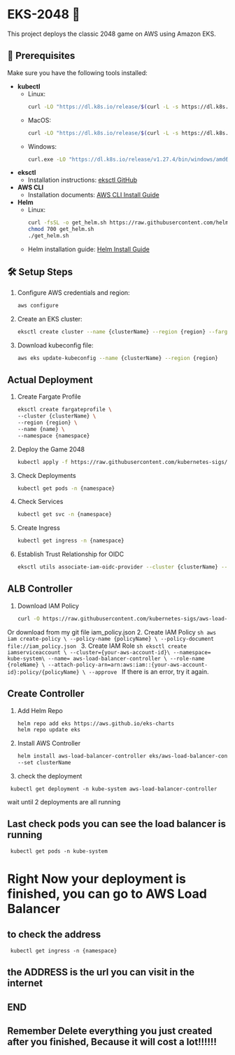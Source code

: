 # EKS-2048 🌟

<p>This project deploys the classic 2048 game on AWS using Amazon EKS.</p>

## 🚀 Prerequisites

Make sure you have the following tools installed:

- **kubectl**
  - Linux: 
    ```sh
    curl -LO "https://dl.k8s.io/release/$(curl -L -s https://dl.k8s.io/release/stable.txt)/bin/linux/amd64/kubectl"
    ```
  - MacOS: 
    ```sh
    curl -LO "https://dl.k8s.io/release/$(curl -L -s https://dl.k8s.io/release/stable.txt)/bin/darwin/amd64/kubectl"
    ```
  - Windows: 
    ```sh
    curl.exe -LO "https://dl.k8s.io/release/v1.27.4/bin/windows/amd64/kubectl.exe"
    ```
- **eksctl**
  - Installation instructions: [eksctl GitHub](https://github.com/eksctl-io/eksctl/blob/main/README.md)
- **AWS CLI**
  - Installation documents: [AWS CLI Install Guide](https://docs.aws.amazon.com/cli/latest/userguide/getting-started-install.html)
- **Helm**
  - Linux:
    ```sh
    curl -fsSL -o get_helm.sh https://raw.githubusercontent.com/helm/helm/main/scripts/get-helm-3
    chmod 700 get_helm.sh
    ./get_helm.sh
    ```
  - Helm installation guide: [Helm Install Guide](https://helm.sh/docs/intro/install/)

## 🛠️ Setup Steps

1. Configure AWS credentials and region:
    ```sh
   aws configure
   ```
2. Create an EKS cluster:
    ```sh
    eksctl create cluster --name {clusterName} --region {region} --fargate
    ```
3. Download kubeconfig file:
    ```sh
    aws eks update-kubeconfig --name {clusterName} --region {region}
    ```
## Actual Deployment 
1. Create Fargate Profile
    ```sh
    eksctl create fargateprofile \
    --cluster {clusterName} \
    --region {region} \
    --name {name} \
    --namespace {namespace}
    ```
2. Deploy the Game 2048
    ```sh
    kubectl apply -f https://raw.githubusercontent.com/kubernetes-sigs/aws-load-balancer-controller/v2.5.4/docs/examples/2048/2048_full.yaml
    ```
3. Check Deployments
    ```sh
    kubectl get pods -n {namespace}
    ```
4. Check Services
    ```sh
    kubectl get svc -n {namespace}
    ```
5. Create Ingress
    ```sh
    kubectl get ingress -n {namespace}
    ```
6. Establish Trust Relationship for OIDC
    ```sh
    eksctl utils associate-iam-oidc-provider --cluster {clusterName} --approve
    ```
## ALB Controller
1. Download IAM Policy
    ```sh
    curl -O https://raw.githubusercontent.com/kubernetes-sigs/aws-load-balancer-controller/v2.5.4/docs/install/iam_policy.json
    ```
Or download from my git file iam_policy.json
2. Create IAM Policy
    ```sh
    aws iam create-policy \
    --policy-name {policyName} \
    --policy-document file://iam_policy.json
    ```
3. Create IAM Role
    ```sh
    eksctl create iamserviceaccount \
    --cluster={your-aws-account-id}\
    --namespace= kube-system\
    --name= aws-load-balancer-controller \
    --role-name {roleName} \
    --attach-policy-arn=arn:aws:iam::{your-aws-account-id}:policy/{policyName} \
    --approve
    ```
If there is an error, try it again.

## Create Controller

1. Add Helm Repo
    ```sh
    helm repo add eks https://aws.github.io/eks-charts
    helm repo update eks
2. Install AWS Controller
    ```sh
    helm install aws-load-balancer-controller eks/aws-load-balancer-controller -n kube-system \
    --set clusterName
    ```
3. check the deployment
```shell
 kubectl get deployment -n kube-system aws-load-balancer-controller
```
wait until 2 deployments are all running

## Last check pods you can see the load balancer is running
```shell
 kubectl get pods -n kube-system
```
# Right Now your deployment is finished, you can go to AWS Load Balancer 
## to check the address
```shell
 kubectl get ingress -n {namespace}
```
## the ADDRESS is the url you can visit in the internet



## END
## Remember Delete everything you just created after you finished, Because it will cost a lot!!!!!!